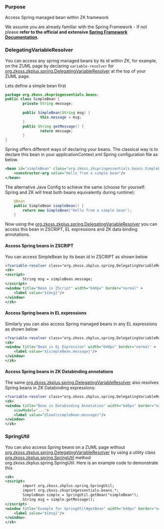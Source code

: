 ### Purpose

Access Spring managed bean within ZK framework

We assume you are already familiar with the Spring Framework - If not
please **refer to the official and extensive [Spring Framework Documentation](https://docs.spring.io/spring/docs/current/spring-framework-reference/).**

### DelegatingVariableResolver

You can access any spring managed beans by its id within ZK, for
example, on the ZUML page by declaring `variable-resolver` for
[org.zkoss.zkplus.spring.DelegatingVariableResolver](https://www.zkoss.org/javadoc/latest/zk/org/zkoss/zkplus/spring/DelegatingVariableResolver.html) at
the top of your ZUML page.

Lets define a simple bean first

```java
package org.zkoss.zkspringessentials.beans;
public class SimpleBean {
        private String message;
        
        public SimpleBean(String msg) {
                this.message = msg;
        }
        public String getMessage() {
                return message;
        }
}
```

Spring offers different ways of declaring your beans. The classical way
is to declare this bean in your applicationContext.xml Spring
configuration file as below.

```xml
<bean id="simpleBean" class="org.zkoss.zkspringessentials.beans.SimpleBean">
    <constructor-arg value="Hello from a simple bean"/>
</bean>
```

The alternative Java Config to achieve the same (choose for yourself:
Spring and ZK will treat both beans equivalently during runtime):

```java
    @Bean
    public SimpleBean simpleBean() {
        return new SimpleBean("Hello from a simple bean");
    }
```

Now using the
[org.zkoss.zkplus.spring.DelegatingVariableResolver](https://www.zkoss.org/javadoc/latest/zk/org/zkoss/zkplus/spring/DelegatingVariableResolver.html)
you can access this bean in ZSCRIPT, EL expressions and ZK data binding
annotations.

#### Access Spring beans in ZSCRIPT

You can access SimpleBean by its bean id in ZSCRIPT as shown below

```xml
<?variable-resolver class="org.zkoss.zkplus.spring.DelegatingVariableResolver"?>
<zk>
<zscript>
        String msg = simpleBean.message;
</zscript>
<window title="Bean in ZScript" width="640px" border="normal" >
    <label value="${msg}"/>
</window>
</zk>
```

#### Access Spring beans in EL expressions

Similarly you can also access Spring managed beans in any EL expressions
as shown below

```xml
<?variable-resolver class="org.zkoss.zkplus.spring.DelegatingVariableResolver"?>
<zk>
<window title="Bean in EL Expression" width="640px" border="normal" >
    <label value="${simpleBean.message}"/>
</window>
</zk>
```

#### Access Spring beans in ZK Databinding annotations

The same
[org.zkoss.zkplus.spring.DelegatingVariableResolver](https://www.zkoss.org/javadoc/latest/zk/org/zkoss/zkplus/spring/DelegatingVariableResolver.html)
also resolves Spring beans in ZK Databinding expressions:

```xml
<?variable-resolver class="org.zkoss.zkplus.spring.DelegatingVariableResolver"?>
<zk>
<window title="Bean in Databinding Annotation" width="640px" border="normal" 
    viewModel="...">
    <label value="@load(simpleBean.message)"/>
</window>
</zk>
```

### SpringUtil

You can also access Spring beans on a ZUML page without
[org.zkoss.zkplus.spring.DelegatingVariableResolver](https://www.zkoss.org/javadoc/latest/zk/org/zkoss/zkplus/spring/DelegatingVariableResolver.html) by
using a utility class
[org.zkoss.zkplus.spring.SpringUtil](https://www.zkoss.org/javadoc/latest/zk/org/zkoss/zkplus/spring/SpringUtil.html) method
<javadoc method="getBean()">org.zkoss.zkplus.spring.SpringUtil</javadoc>.
Here is an example code to demonstrate this

```xml
<zk>
<zscript>
        import org.zkoss.zkplus.spring.SpringUtil;
        import org.zkoss.zkspringessentials.beans.*;
        SimpleBean simple = SpringUtil.getBean("simpleBean");
        String msg = simple.getMessage();
</zscript>
<window title="Example for SpringUtil#getBean" width="640px" border="normal" >
    <label value="${msg}"/>
</window>
</zk>
```
